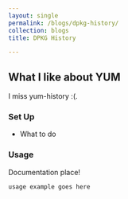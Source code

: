 ```yaml
---
layout: single
permalink: /blogs/dpkg-history/
collection: blogs
title: DPKG History

---
```


## What I like about YUM

I miss yum-history :(.

### Set Up

  * What to do

### Usage

Documentation place!

`usage example goes here`
